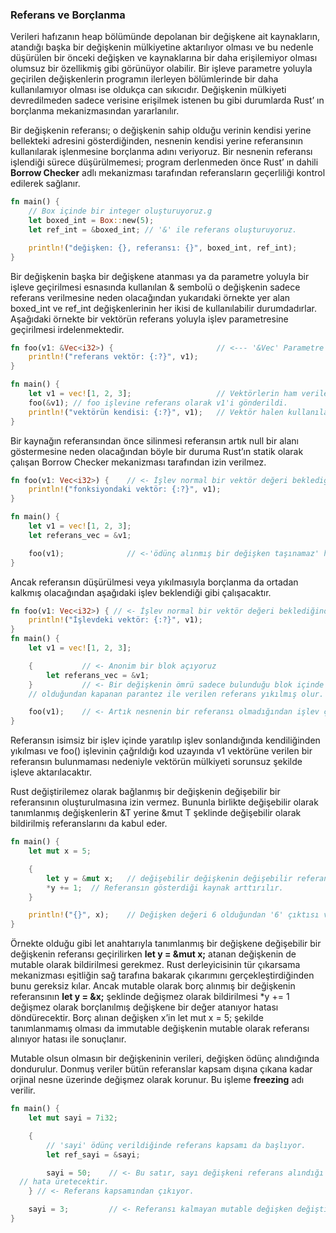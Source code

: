 ### Referans ve Borçlanma
Verileri hafızanın heap bölümünde depolanan bir değişkene ait kaynakların, atandığı başka bir değişkenin mülkiyetine aktarılıyor olması ve bu nedenle düşürülen bir önceki değişken ve kaynaklarına bir daha erişilemiyor olması olumsuz bir özellikmiş gibi görünüyor olabilir. Bir işleve parametre yoluyla geçirilen değişkenlerin programın ilerleyen bölümlerinde bir daha kullanılamıyor olması ise oldukça can sıkıcıdır. Değişkenin mülkiyeti devredilmeden sadece verisine erişilmek istenen bu gibi durumlarda Rust’ ın borçlanma mekanizmasından yararlanılır.

Bir değişkenin referansı; o değişkenin sahip olduğu verinin kendisi yerine bellekteki adresini gösterdiğinden, nesnenin kendisi yerine referansının kullanılarak işlenmesine borçlanma adını veriyoruz.
Bir nesnenin referansı işlendiği sürece düşürülmemesi; program derlenmeden önce Rust’ ın dahili **Borrow Checker** adlı mekanizması tarafından referansların geçerliliği kontrol edilerek sağlanır.

```rust
fn main() {
    // Box içinde bir integer oluşturuyoruz.g
    let boxed_int = Box::new(5);
    let ref_int = &boxed_int; // '&' ile referans oluşturuyoruz.

    println!("değişken: {}, referansı: {}", boxed_int, ref_int);
}
```

Bir değişkenin başka bir değişkene atanması ya da parametre yoluyla bir işleve geçirilmesi esnasında kullanılan & sembolü o değişkenin sadece referans verilmesine neden olacağından yukarıdaki örnekte yer alan boxed_int ve ref_int değişkenlerinin her ikisi de kullanılabilir durumdadırlar. Aşağıdaki örnekte bir vektörün referans yoluyla işlev parametresine geçirilmesi irdelenmektedir.

```rust
fn foo(v1: &Vec<i32>) {                       // <--- '&Vec' Parametre bir referanstır
    println!("referans vektör: {:?}", v1);
}

fn main() {
    let v1 = vec![1, 2, 3];                   // Vektörlerin ham verileri hesap üzerinde depolanır.
    foo(&v1); // foo işlevine referans olarak v1'i gönderildi.
    println!("vektörün kendisi: {:?}", v1);   // Vektör halen kullanılabilir haldedir.
}
```

Bir kaynağın referansından önce silinmesi referansın artık null bir alanı göstermesine neden olacağından böyle bir duruma Rust’ın statik olarak çalışan Borrow Checker mekanizması tarafından izin verilmez.

```rust
fn foo(v1: Vec<i32>) {    // <- İşlev normal bir vektör değeri beklediğinden
    println!("fonksiyondaki vektör: {:?}", v1);
}

fn main() {
    let v1 = vec![1, 2, 3];
    let referans_vec = &v1;

    foo(v1);              // <-'ödünç alınmış bir değişken taşınamaz' hatası üretecektir!
}  
```

Ancak referansın düşürülmesi veya yıkılmasıyla borçlanma da ortadan kalkmış olacağından aşağıdaki işlev beklendiği gibi çalışacaktır.

```rust
fn foo(v1: Vec<i32>) { // <- İşlev normal bir vektör değeri beklediğinden
    println!("İşlevdeki vektör: {:?}", v1);
}
fn main() {
    let v1 = vec![1, 2, 3];

    {           // <- Anonim bir blok açıyoruz
        let referans_vec = &v1;
    }           // <- Bir değişkenin ömrü sadece bulunduğu blok içinde anlamlı
    // olduğundan kapanan parantez ile verilen referans yıkılmış olur.

    foo(v1);    // <- Artık nesnenin bir referansı olmadığından işlev çalışır.
}
```

Referansın isimsiz bir işlev içinde yaratılıp işlev sonlandığında kendiliğinden yıkılması ve foo() işlevinin çağrıldığı kod uzayında v1 vektörüne verilen bir referansın bulunmaması nedeniyle vektörün mülkiyeti sorunsuz şekilde işleve aktarılacaktır.

Rust değiştirilemez olarak bağlanmış bir değişkenin değişebilir bir referansının oluşturulmasına izin vermez. Bununla birlikte değişebilir olarak tanımlanmış değişkenlerin &T yerine &mut T şeklinde değişebilir olarak bildirilmiş referanslarını da kabul eder.

```rust
fn main() {
    let mut x = 5;

    {
        let y = &mut x;   // değişebilir değişkenin değişebilir referansı.
        *y += 1;  // Referansın gösterdiği kaynak arttırılır.
    }

    println!("{}", x);    // Değişken değeri 6 olduğundan '6' çıktısı verecektir.
}
```

Örnekte olduğu gibi let anahtarıyla tanımlanmış bir değişkene değişebilir bir değişkenin referansı geçirilirken **let y = &mut x;** atanan değişkenin de mutable olarak bildirilmesi gerekmez. Rust derleyicisinin tür çıkarsama mekanizması eşitliğin sağ tarafına bakarak çıkarımını gerçekleştirdiğinden bunu gereksiz kılar. Ancak mutable olarak borç alınmış bir değişkenin referansının **let y = &x;** şeklinde değişmez olarak bildirilmesi *y += 1 değişmez olarak borçlanılmış değişkene bir değer atanıyor hatası döndürecektir. Borç alınan değişken x’in let mut x = 5; şekilde tanımlanmamış olması da immutable değişkenin mutable olarak referansı alınıyor hatası ile sonuçlanır.

Mutable olsun olmasın bir değişkeninin verileri, değişken ödünç alındığında dondurulur. Donmuş veriler bütün referanslar kapsam dışına çıkana kadar orjinal nesne üzerinde değişmez olarak korunur.  Bu işleme **freezing** adı verilir.

```Rust
fn main() {
    let mut sayi = 7i32;

    {
        // 'sayi' ödünç verildiğinde referans kapsamı da başlıyor.
        let ref_sayi = &sayi;

        sayi = 50;    // <- Bu satır, sayı değişkeni referans alındığı için 
  // hata üretecektir.
    } // <- Referans kapsamından çıkıyor.

    sayi = 3;         // <- Referansı kalmayan mutable değişken değiştirilebilecektir.
}
```
